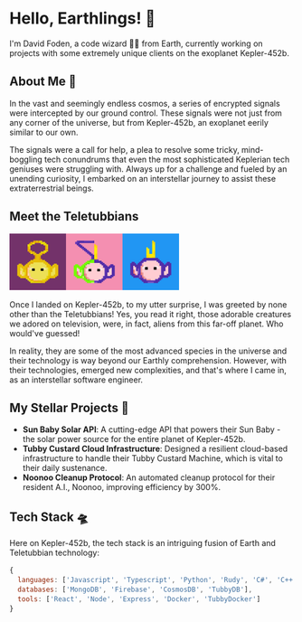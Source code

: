 # Hello, Earthlings! 👋

I'm David Foden, a code wizard 🧙‍♂️ from Earth, currently working on projects with some extremely unique clients on the exoplanet Kepler-452b.

## About Me 🚀

In the vast and seemingly endless cosmos, a series of encrypted signals were intercepted by our ground control. These signals were not just from any corner of the universe, but from Kepler-452b, an exoplanet eerily similar to our own.

The signals were a call for help, a plea to resolve some tricky, mind-boggling tech conundrums that even the most sophisticated Keplerian tech geniuses were struggling with. Always up for a challenge and fueled by an unending curiosity, I embarked on an interstellar journey to assist these extraterrestrial beings.

## Meet the Teletubbians 
<img src="./TeletubbieGold1.png" width="100" height="100" style="margin: 10;"><img src="./FirstGrandson.png" width="100" height="100" style="margin: 10;"><img src="./TinkyLa.png" width="100" height="100">


Once I landed on Kepler-452b, to my utter surprise, I was greeted by none other than the Teletubbians! Yes, you read it right, those adorable creatures we adored on television, were, in fact, aliens from this far-off planet. Who would've guessed!

In reality, they are some of the most advanced species in the universe and their technology is way beyond our Earthly comprehension. However, with their technologies, emerged new complexities, and that's where I came in, as an interstellar software engineer.

## My Stellar Projects 🌌

- **Sun Baby Solar API**: A cutting-edge API that powers their Sun Baby - the solar power source for the entire planet of Kepler-452b.
- **Tubby Custard Cloud Infrastructure**: Designed a resilient cloud-based infrastructure to handle their Tubby Custard Machine, which is vital to their daily sustenance.
- **Noonoo Cleanup Protocol**: An automated cleanup protocol for their resident A.I., Noonoo, improving efficiency by 300%.

## Tech Stack 🛸

Here on Kepler-452b, the tech stack is an intriguing fusion of Earth and Teletubbian technology:

```js
{
  languages: ['Javascript', 'Typescript', 'Python', 'Rudy', 'C#', 'C++', 'TubbyScript'],
  databases: ['MongoDB', 'Firebase', 'CosmosDB', 'TubbyDB'],
  tools: ['React', 'Node', 'Express', 'Docker', 'TubbyDocker']
}

